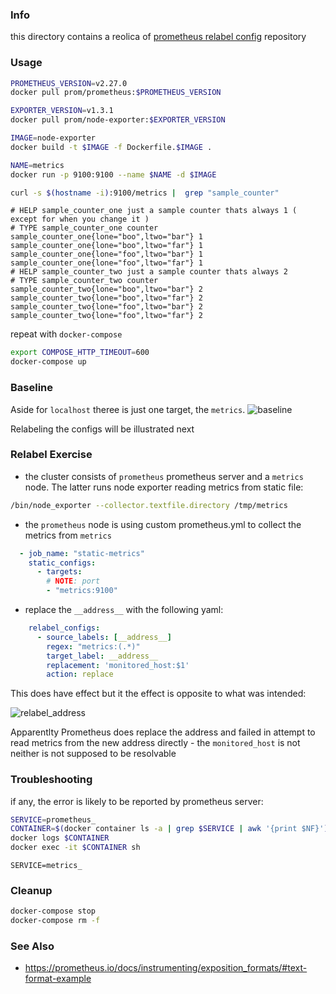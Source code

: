 ### Info
this directory contains a reolica of
[prometheus relabel config](https://github.com/mrWinston/relabel-config-playground) repository
### Usage

```sh
PROMETHEUS_VERSION=v2.27.0
docker pull prom/prometheus:$PROMETHEUS_VERSION
```	
```sh
EXPORTER_VERSION=v1.3.1
docker pull prom/node-exporter:$EXPORTER_VERSION
```	
```sh
IMAGE=node-exporter
docker build -t $IMAGE -f Dockerfile.$IMAGE .
```
```sh
NAME=metrics
docker run -p 9100:9100 --name $NAME -d $IMAGE
```

```sh
curl -s $(hostname -i):9100/metrics |  grep "sample_counter"
```	
```text
# HELP sample_counter_one just a sample counter thats always 1 ( except for when you change it )
# TYPE sample_counter_one counter
sample_counter_one{lone="boo",ltwo="bar"} 1
sample_counter_one{lone="boo",ltwo="far"} 1
sample_counter_one{lone="foo",ltwo="bar"} 1
sample_counter_one{lone="foo",ltwo="far"} 1
# HELP sample_counter_two just a sample counter thats always 2
# TYPE sample_counter_two counter
sample_counter_two{lone="boo",ltwo="bar"} 2
sample_counter_two{lone="boo",ltwo="far"} 2
sample_counter_two{lone="foo",ltwo="bar"} 2
sample_counter_two{lone="foo",ltwo="far"} 2
```
repeat with `docker-compose`
```sh
export COMPOSE_HTTP_TIMEOUT=600
docker-compose up
```
### Baseline

Aside for `localhost` theree is just one target, the `metrics`.
![baseline](https://github.com/sergueik/springboot_study/blob/master/basic-prometheus-relabel-config/screenshots/capture-baseline.png) 

Relabeling the configs will be illustrated next
### Relabel Exercise

* the cluster consists of `prometheus`  prometheus server and a `metrics` node. The latter runs node exporter reading metrics from static file:
```sh
/bin/node_exporter --collector.textfile.directory /tmp/metrics
```
* the `prometheus` node is using custom  prometheus.yml to collect the metrics from `metrics`
```YAML
  - job_name: "static-metrics"
    static_configs:
      - targets:
        # NOTE: port
        - "metrics:9100"
```
* replace the `__address__` with the following yaml:
```YAML
    relabel_configs:
      - source_labels: [__address__]
        regex: "metrics:(.*)"
        target_label: __address__
        replacement: 'monitored_host:$1'
        action: replace
```
This does have effect but it the effect is opposite to what was intended:

![relabel_address](https://github.com/sergueik/springboot_study/blob/master/basic-prometheus-relabel-config/screenshots/capture-relabel_address.png) 

Apparentlty Prometheus does replace the address and failed in attempt to read metrics from the new address directly - the `monitored_host` is not neither is not supposed to be resolvable
### Troubleshooting 

if any, the error  is likely to be reported by prometheus server:
```sh
SERVICE=prometheus_
CONTAINER=$(docker container ls -a | grep $SERVICE | awk '{print $NF}')
docker logs $CONTAINER
docker exec -it $CONTAINER sh
```
```
SERVICE=metrics_
```
### Cleanup
```sh
docker-compose stop
docker-compose rm -f
```
### See Also

* https://prometheus.io/docs/instrumenting/exposition_formats/#text-format-example
